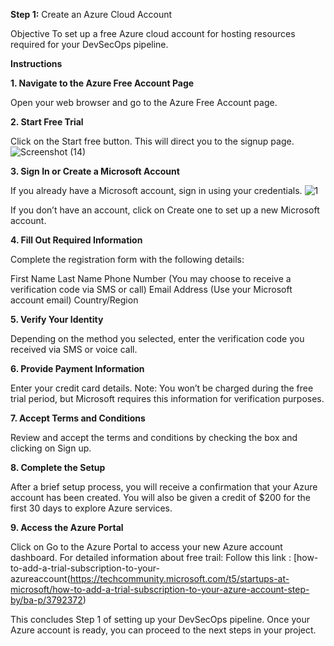 **Step 1:** Create an Azure Cloud Account

Objective To set up a free Azure cloud account for hosting resources required for your DevSecOps pipeline.

**Instructions**

**1. Navigate to the Azure Free Account Page**

Open your web browser and go to the Azure Free Account page.


**2. Start Free Trial**

Click on the Start free button. This will direct you to the signup page.
![Screenshot (14)](https://github.com/user-attachments/assets/d5949d71-6769-46e5-88f8-835daab60693)


**3. Sign In or Create a Microsoft Account**

If you already have a Microsoft account, sign in using your credentials.
![1](https://github.com/user-attachments/assets/670553d5-2b46-4fbb-a64b-ab3d7cc3d5d2)


If you don’t have an account, click on Create one to set up a new Microsoft account.

**4. Fill Out Required Information**

Complete the registration form with the following details:

First Name
Last Name
Phone Number (You may choose to receive a verification code via SMS or call)
Email Address (Use your Microsoft account email)
Country/Region

**5. Verify Your Identity**

Depending on the method you selected, enter the verification code you received via SMS or voice call.

**6. Provide Payment Information**

Enter your credit card details. Note: You won’t be charged during the free trial period, but Microsoft requires this information for verification purposes.

**7. Accept Terms and Conditions**

Review and accept the terms and conditions by checking the box and clicking on Sign up.

**8. Complete the Setup**

After a brief setup process, you will receive a confirmation that your Azure account has been created.
You will also be given a credit of $200 for the first 30 days to explore Azure services.

**9. Access the Azure Portal**

Click on Go to the Azure Portal to access your new Azure account dashboard.
For detailed information about free trail: Follow this link : [how-to-add-a-trial-subscription-to-your-azureaccount(https://techcommunity.microsoft.com/t5/startups-at-microsoft/how-to-add-a-trial-subscription-to-your-azure-account-step-by/ba-p/3792372)

This concludes Step 1 of setting up your DevSecOps pipeline. Once your Azure account is ready, you can proceed to the next steps in your project.
